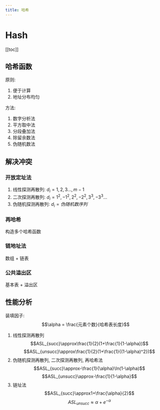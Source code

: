 ```yaml
---
title: 哈希
---
```


# Hash

[[toc]]

## 哈希函数

原则:

1. 便于计算
2. 地址分布均匀

方法:

1. 数字分析法
2. 平方取中法
3. 分段叠加法
4. 除留余数法
5. 伪随机数法

## 解决冲突

### 开放定址法

1. 线性探测再散列: $d_i=1, 2, 3..., m-1$
2. 二次探测再散列: $d_i=1^2, -1^2, 2^2, -2^2, 3^3, -3^3 ...$
3. 伪随机探测再散列: $d_i=伪随机数序列$

### 再哈希

构造多个哈希函数

### 链地址法

数组 + 链表

### 公共溢出区

基本表 + 溢出区

## 性能分析

装填因子:
$$\alpha = \frac{元素个数}{哈希表长度}$$

1. 线性探测再散列
   $$ASL_{succ}\approx\frac{1}{2}(1+\frac{1}{1-\alpha})$$
   $$ASL_{unsucc}\approx\frac{1}{2}(1+\frac{1}{(1-\alpha)^2})$$
2. 伪随机探测再散列, 二次探测再散列, 再哈希法
   $$ASL_{succ}\approx-\frac{1}{\alpha}\ln(1-\alpha)$$
   $$ASL_{unsucc}\approx-\frac{1}{1-\alpha}$$
3. 链址法
   $$ASL_{succ}\approx1+\frac{\alpha}{2}$$
   $$ASL_{unsucc}\approx\alpha+e^{-\alpha}$$
